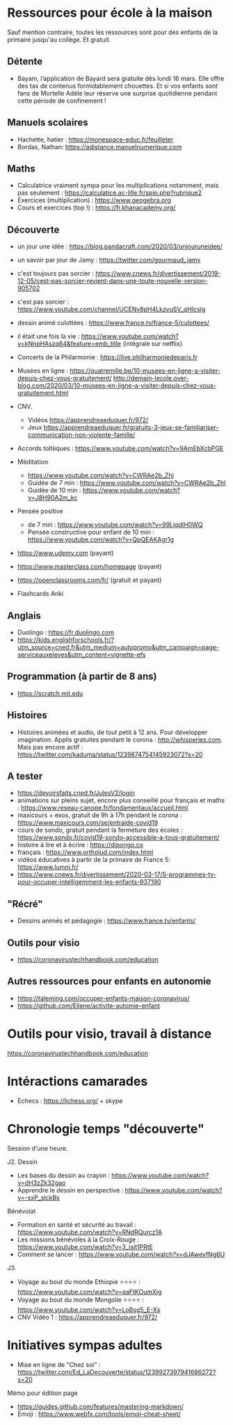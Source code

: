 # Ressources pour école à la maison

Sauf mention contraire, toutes les ressources sont pour des enfants de la primaire jusqu'au collège. Et gratuit.


## Détente

* Bayam, l’application de Bayard sera gratuite dès lundi 16 mars. Elle offre des tas de contenus formidablement chouettes. Et si vos enfants sont fans de Mortelle Adèle leur réserve une surprise quotidienne pendant cette période de confinement !

## Manuels scolaires 

* Hachette, hatier : https://monespace-educ.fr/feuilleter
* Bordas, Nathan: https://adistance.manuelnumerique.com



## Maths

* Calculatrice vraiment sympa pour les multiplications notamment, mais pas seulement : https://calculatice.ac-lille.fr/spip.php?rubrique2
* Exercices (multiplication) : https://www.geogebra.org 
* Cours et exercices (top !) : https://fr.khanacademy.org/ 


## Découverte

* un jour une idée : https://blog.pandacraft.com/2020/03/unjouruneidee/ 
* un savoir par jour de Jamy : https://twitter.com/gourmaud_jamy
* c'est toujours pas sorcier : https://www.cnews.fr/divertissement/2019-12-05/cest-pas-sorcier-revient-dans-une-toute-nouvelle-version-905702
* c'est pas sorcier : https://www.youtube.com/channel/UCENv8pH4LkzvuSV_qHIcslg
* dessin animé culottées : https://www.france.tv/france-5/culottees/ 
* il était une fois la vie : https://www.youtube.com/watch?v=kNnpHAszq64&feature=emb_title (intégrale sur netflix)

* Concerts de la Philarmonie : https://live.philharmoniedeparis.fr
* Musées en ligne : https://quatremille.be/10-musees-en-ligne-a-visiter-depuis-chez-vous-gratuitement/
http://demain-lecole.over-blog.com/2020/03/10-musees-en-ligne-a-visiter-depuis-chez-vous-gratuitement.html

* CNV. 
  * Vidéos https://apprendreaeduquer.fr/972/
  * Jeux https://apprendreaeduquer.fr/gratuits-3-jeux-se-familiariser-communication-non-violente-famille/
* Accords toltèques : https://www.youtube.com/watch?v=9AmEbXcbPGE

* Méditation
  * https://www.youtube.com/watch?v=CWRAe2b_ZhI
  * Guidée de 7 min : https://www.youtube.com/watch?v=CWRAe2b_ZhI 
  * Guidée de 10 min : https://www.youtube.com/watch?v=J8H90A2m_kc
* Pensée positive
  * de 7 min : https://www.youtube.com/watch?v=99LjqdIH0WQ
  * Pensée constructive pour enfant de 10 min : https://www.youtube.com/watch?v=QpQEAKAgr1g
  
  

* https://www.udemy.com (payant)
* https://www.masterclass.com/homepage (payant)
* https://openclassrooms.com/fr/ (gratuit et payant)
* Flashcards Anki




## Anglais

* Duolingo : https://fr.duolingo.com 
* https://kids.englishforschools.fr/?utm_source=cned.fr&utm_medium=autopromo&utm_campaign=page-serviceauxeleves&utm_content=vignette-efs 


## Programmation (à partir de 8 ans)

* https://scratch.mit.edu


## Histoires

* Histoires animées et audio, de tout petit à 12 ans. Pour développer imagination. Applis gratuites pendant le corona : http://whisperies.com. Mais pas encore actif : https://twitter.com/kaduma/status/1239874754145923072?s=20


## A tester

* https://devoirsfaits.cned.fr/JulesV2/login
* animations sur pleins sujet, encore plus conseillé pour français et maths : https://www.reseau-canope.fr/fondamentaux/accueil.html
* maxicours + exos, gratuit de 9h à 17h pendant le corona : https://www.maxicours.com/se/entraide-covid19 
* cours de sondo, gratuit pendant la fermeture des écoles : https://www.sondo.fr/covid19-sondo-accessible-a-tous-gratuitement/ 
* histoire à lire et à écrire : https://dipongo.co 
* français : https://www.ortholud.com/index.html
* vidéos éducatives à partir de la primaire de France 5: https://www.lumni.fr/
* https://www.cnews.fr/divertissement/2020-03-17/5-programmes-tv-pour-occuper-intelligemment-les-enfants-937190


## "Récré"

- Dessins animés et pédagogie : https://www.france.tv/enfants/

## Outils pour visio

* https://coronavirustechhandbook.com/education




## Autres ressources pour enfants en autonomie 

* https://taleming.com/occuper-enfants-maison-coronavirus/ 
* https://github.com/Ellene/activite-automie-enfant 

# Outils pour visio, travail à distance

https://coronavirustechhandbook.com/education


# Intéractions camarades

* Echecs : https://lichess.org/ + skype

# Chronologie temps "découverte"

Session d'une heure.

J2. Dessin
- Les bases du dessin au crayon : https://www.youtube.com/watch?v=dH3zZk32gao
- Apprendre le dessin en perspective : https://www.youtube.com/watch?v=-sxP_slckBs

Bénévolat
- Formation en santé et sécurité au travail : https://www.youtube.com/watch?v=RNdRQurcz1A
- Les missions bénévoles à la Croix-Rouge : https://www.youtube.com/watch?v=3_isjt1PRtE
- Comment se lancer : https://www.youtube.com/watch?v=dJAweyfNg6U


J3.
- Voyage au bout du monde Ethiopie :star::star::star::star: : https://www.youtube.com/watch?v=qaFtKOumXig 
- Voyage au bout du monde Mongolie :star::star::star::star: : https://www.youtube.com/watch?v=LoBsg5_E-Xs
- CNV Vidéo 1 : https://apprendreaeduquer.fr/972/ 


# Initiatives sympas adultes

* Mise en ligne de "Chez soi" : https://twitter.com/Ed_LaDecouverte/status/1239927397941686272?s=20 












Mémo pour édition page 
- https://guides.github.com/features/mastering-markdown/
- Emoji : https://www.webfx.com/tools/emoji-cheat-sheet/ 
